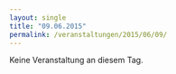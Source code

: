 ```yaml
---
layout: single
title: "09.06.2015"
permalink: /veranstaltungen/2015/06/09/
---
```


Keine Veranstaltung an diesem Tag.
